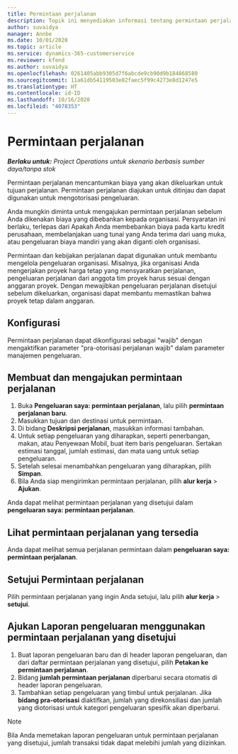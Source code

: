 ```yaml
---
title: Permintaan perjalanan
description: Topik ini menyediakan informasi tentang permintaan perjalanan.
author: suvaidya
manager: Annbe
ms.date: 10/01/2020
ms.topic: article
ms.service: dynamics-365-customerservice
ms.reviewer: kfend
ms.author: suvaidya
ms.openlocfilehash: 0261405abb9305d7f6abcde9cb90d9b184868580
ms.sourcegitcommit: 11a61db54119503e82faec5f99c4273e8d1247e5
ms.translationtype: HT
ms.contentlocale: id-ID
ms.lasthandoff: 10/16/2020
ms.locfileid: "4078353"
---
```

# <a name="travel-requisitions"></a>Permintaan perjalanan

_**Berlaku untuk:** Project Operations untuk skenario berbasis sumber daya/tanpa stok_

Permintaan perjalanan mencantumkan biaya yang akan dikeluarkan untuk tujuan perjalanan. Permintaan perjalanan diajukan untuk ditinjau dan dapat digunakan untuk mengotorisasi pengeluaran.

Anda mungkin diminta untuk mengajukan permintaan perjalanan sebelum Anda dikenakan biaya yang dibebankan kepada organisasi. Persyaratan ini berlaku, terlepas dari Apakah Anda membebankan biaya pada kartu kredit perusahaan, membelanjakan uang tunai yang Anda terima dari uang muka, atau pengeluaran biaya mandiri yang akan diganti oleh organisasi.

Permintaan dan kebijakan perjalanan dapat digunakan untuk membantu mengelola pengeluaran organisasi. Misalnya, jika organisasi Anda mengerjakan proyek harga tetap yang mensyaratkan perjalanan, pengeluaran perjalanan dari anggota tim proyek harus sesuai dengan anggaran proyek. Dengan mewajibkan pengeluaran perjalanan disetujui sebelum dikeluarkan, organisasi dapat membantu memastikan bahwa proyek tetap dalam anggaran.

## <a name="configuration"></a>Konfigurasi 

Permintaan perjalanan dapat dikonfigurasi sebagai "wajib" dengan mengaktifkan parameter "pra-otorisasi perjalanan wajib" dalam parameter manajemen pengeluaran. 

## <a name="create-and-submit-a-travel-requisition"></a>Membuat dan mengajukan permintaan perjalanan

1. Buka **Pengeluaran saya: permintaan perjalanan**, lalu pilih **permintaan perjalanan baru**.
2. Masukkan tujuan dan destinasi untuk permintaan.
3. Di bidang  **Deskripsi perjalanan**, masukkan informasi tambahan. 
4. Untuk setiap pengeluaran yang diharapkan, seperti penerbangan, makan, atau Penyewaan Mobil, buat item baris pengeluaran. Sertakan estimasi tanggal, jumlah estimasi, dan mata uang untuk setiap pengeluaran. 
5. Setelah selesai menambahkan pengeluaran yang diharapkan, pilih **Simpan**.
6. Bila Anda siap mengirimkan permintaan perjalanan, pilih **alur kerja** > **Ajukan**.

Anda dapat melihat permintaan perjalanan yang disetujui dalam **pengeluaran saya: permintaan perjalanan**. 

## <a name="view-available-travel-requisitions"></a>Lihat permintaan perjalanan yang tersedia

Anda dapat melihat semua perjalanan permintaan dalam **pengeluaran saya: permintaan perjalanan**.

## <a name="approve-travel-requisitions"></a>Setujui Permintaan perjalanan

Pilih permintaan perjalanan yang ingin Anda setujui, lalu pilih **alur kerja** > **setujui**.  

## <a name="submit-an-expense-report-using-your-approved-travel-requisition"></a>Ajukan Laporan pengeluaran menggunakan permintaan perjalanan yang disetujui

1. Buat laporan pengeluaran baru dan di header laporan pengeluaran, dan dari daftar permintaan perjalanan yang disetujui, pilih **Petakan ke permintaan perjalanan**.
2. Bidang **jumlah permintaan perjalanan** diperbarui secara otomatis di header laporan pengeluaran.
3. Tambahkan setiap pengeluaran yang timbul untuk perjalanan. Jika **bidang pra-otorisasi** diaktifkan, jumlah yang direkonsiliasi dan jumlah yang diotorisasi untuk kategori pengeluaran spesifik akan diperbarui.

> [!NOTE]
> Bila Anda memetakan laporan pengeluaran untuk permintaan perjalanan yang disetujui, jumlah transaksi tidak dapat melebihi jumlah yang diizinkan. 

